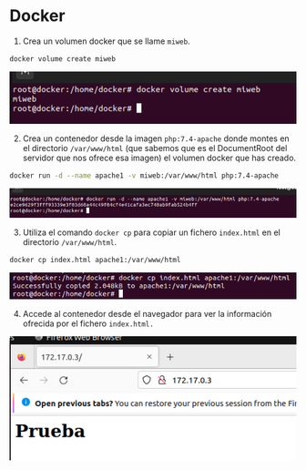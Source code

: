 # Docker

1.  Crea un volumen docker que se llame `miweb`.

```bash
docker volume create miweb
```

![](assets/captura1.png)

2. Crea un contenedor desde la imagen `php:7.4-apache` donde montes en el directorio `/var/www/html` (que sabemos que es el DocumentRoot del servidor que nos ofrece esa imagen) el volumen docker que has creado.

```bash
docker run -d --name apache1 -v miweb:/var/www/html php:7.4-apache
```

![](assets/captura2.png)

3. Utiliza el comando `docker cp` para copiar un fichero `index.html` en el directorio `/var/www/html`.

```bash
docker cp index.html apache1:/var/www/html
```

![](assets/captura3.png)

4. Accede al contenedor desde el navegador para ver la información ofrecida por el fichero `index.html.`

![](assets/captura4.png)